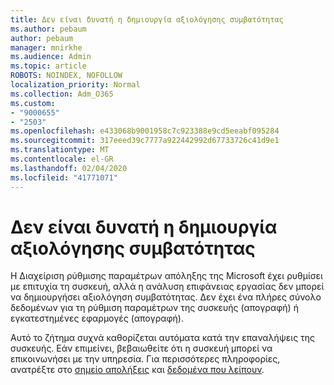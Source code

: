 ```yaml
---
title: Δεν είναι δυνατή η δημιουργία αξιολόγησης συμβατότητας
ms.author: pebaum
author: pebaum
manager: mnirkhe
ms.audience: Admin
ms.topic: article
ROBOTS: NOINDEX, NOFOLLOW
localization_priority: Normal
ms.collection: Adm_O365
ms.custom:
- "9000655"
- "2503"
ms.openlocfilehash: e433068b9001958c7c923388e9cd5eeabf095284
ms.sourcegitcommit: 317eeed39c7777a922442992d67733726c41d9e1
ms.translationtype: MT
ms.contentlocale: el-GR
ms.lasthandoff: 02/04/2020
ms.locfileid: "41771071"
---
```

# <a name="cant-create-a-compatibility-assessment"></a>Δεν είναι δυνατή η δημιουργία αξιολόγησης συμβατότητας

Η Διαχείριση ρύθμισης παραμέτρων απόληξης της Microsoft έχει ρυθμίσει με επιτυχία τη συσκευή, αλλά η ανάλυση επιφάνειας εργασίας δεν μπορεί να δημιουργήσει αξιολόγηση συμβατότητας. Δεν έχει ένα πλήρες σύνολο δεδομένων για τη ρύθμιση παραμέτρων της συσκευής (απογραφή) ή εγκατεστημένες εφαρμογές (απογραφή).

Αυτό το ζήτημα συχνά καθορίζεται αυτόματα κατά την επαναλήψεις της συσκευής. Εάν επιμείνει, βεβαιωθείτε ότι η συσκευή μπορεί να επικοινωνήσει με την υπηρεσία. Για περισσότερες πληροφορίες, ανατρέξτε στο [σημείο απολήξεις](https://docs.microsoft.com/configmgr/desktop-analytics/enable-data-sharing#endpoints) και [δεδομένα που λείπουν](https://docs.microsoft.com/configmgr/desktop-analytics/monitor-connection-health#missing-data).
